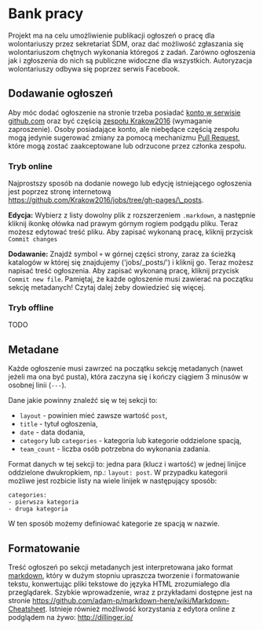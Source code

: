 Bank pracy
===

Projekt ma na celu umożliwienie publikacji ogłoszeń o pracę dla wolontariuszy
przez sekretariat ŚDM, oraz dać możliwość zgłaszania się wolontariuszom
chętnych wykonania któregoś z zadań. Zarówno ogłoszenia jak i zgłoszenia do
nich są publiczne widoczne dla wszystkich. Autoryzacja wolontariuszy odbywa się
poprzez serwis Facebook.

## Dodawanie ogłoszeń

Aby móc dodać ogłoszenie na stronie trzeba posiadać [konto w serwisie
github.com](https://github.com/join) oraz być częścią [zespołu
Krakow2016](https://github.com/orgs/Krakow2016/people) (wymaganie zaproszenie).
Osoby posiadające konto, ale niebędące częścią zespołu mogą jedynie sugerować
zmiany za pomocą mechanizmu [Pull
Request](https://help.github.com/articles/using-pull-requests), które mogą
zostać zaakceptowane lub odrzucone przez członka zespołu.

### Tryb online

Najprostszy sposób na dodanie nowego lub edycję istniejącego ogłoszenia jest
poprzez stronę internetową
https://github.com/Krakow2016/jobs/tree/gh-pages/\_posts.

**Edycja:** Wybierz z listy dowolny plik z rozszerzeniem `.markdown`, a
następnie kliknij ikonkę ołówka nad prawym górnym rogiem podgądu pliku. Teraz
możesz edytować treść pliku. Aby zapisać wykonaną pracę, kliknij przycisk
`Commit changes` 

**Dodawanie:** Znajdź symbol `+` w górnej części strony, zaraz za ścieżką
katalogów w której się znajdujemy ('jobs/\_posts/') i kliknij go. Teraz możesz
napisać treść ogłoszenia. Aby zapisać wykonaną pracę, kliknij przycisk `Commit
new file`. Pamiętaj, że każde ogłoszenie musi zawierać na początku sekcję
metadanych! Czytaj dalej żeby dowiedzieć się więcej.

### Tryb offline

TODO

## Metadane

Każde ogłoszenie musi zawrzeć na początku sekcję metadanych (nawet jeżeli ma
ona być pusta), która zaczyna się i kończy ciągiem 3 minusów w osobnej linii
(`---`).

Dane jakie powinny znaleźć się w tej sekcji to:
* `layout` - powinien mieć zawsze wartość `post`,
* `title` - tytuł ogłoszenia,
* `date` - data dodania,
* `category` lub `categories` - kategoria lub kategorie oddzielone spacją,
* `team_count` - liczba osób potrzebna do wykonania zadania.

Format danych w tej sekcji to: jedna para (klucz i wartość) w jednej linijce
oddzielone dwukropkiem, np.: `layout: post`. W przypadku kategorii możliwe jest
rozbicie listy na wiele linijek w następujący sposób:
```
categories:
- pierwsza kategoria
- druga kategoria
```
W ten sposób możemy definiować kategorie ze spacją w nazwie.

## Formatowanie

Treść ogłoszeń po sekcji metadanych jest interpretowana jako format
[markdown](http://daringfireball.net/projects/markdown/), który w dużym stopniu
upraszcza tworzenie i formatowanie tekstu, konwertując pliki tekstowe do języka
HTML zrozumiałego dla przeglądarek. Szybkie wprowadzenie, wraz z przykładami
dostępne jest na stronie
https://github.com/adam-p/markdown-here/wiki/Markdown-Cheatsheet. Istnieje
również możliwość korzystania z edytora online z podglądem na żywo:
http://dillinger.io/
